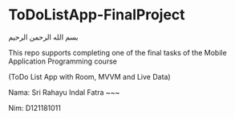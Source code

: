 # ToDoListApp-FinalProject
بسم الله الرحمن الرحيم

This repo supports completing one of the final tasks of the Mobile Application Programming course

(ToDo List App with Room, MVVM and Live Data)

Nama: Sri Rahayu Indal Fatra ~~~ 

Nim: D121181011